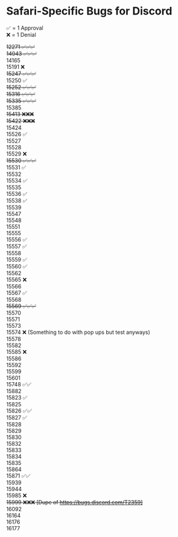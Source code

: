 # Safari-Specific Bugs for Discord  
✅ = 1 Approval  
❌ = 1 Denial  

~~12271 ✅✅✅~~  
~~14043 ✅✅✅~~  
14165  
15191 ❌  
~~15247 ✅✅✅~~    
15250 ✅  
~~15252 ✅✅✅~~  
~~15316 ✅✅✅~~  
~~15335 ✅✅✅~~  
15385  
~~15413 ❌❌❌~~  
~~15422 ❌❌❌~~   
15424  
15526 ✅  
15527  
15528   
15529 ❌   
~~15530 ✅✅✅~~     
15531 ✅   
15532    
15534 ✅   
15535    
15536 ✅    
15538 ✅   
15539   
15547   
15548   
15551   
15555   
15556 ✅   
15557 ✅  
15558   
15559 ✅   
15560 ✅  
15562  
15565 ❌   
15566  
15567 ✅   
15568   
~~15569 ✅✅✅~~   
15570   
15571   
15573   
15574 ❌ (Something to do with pop ups but test anyways)   
15578  
15582   
15585 ❌   
15586  
15592  
15599  
15601  
15748 ✅✅       
15882    
15823 ✅    
15825   
15826 ✅✅   
  15827 ✅   
15828  
15829   
15830  
15832  
15833  
15834  
15835  
15864  
15871 ✅✅   
15939  
15944  
15985 ❌  
~~15999 ❌❌❌ [Dupe of https://bugs.discord.com/T2359]~~  
16092  
16164  
16176  
16177  
